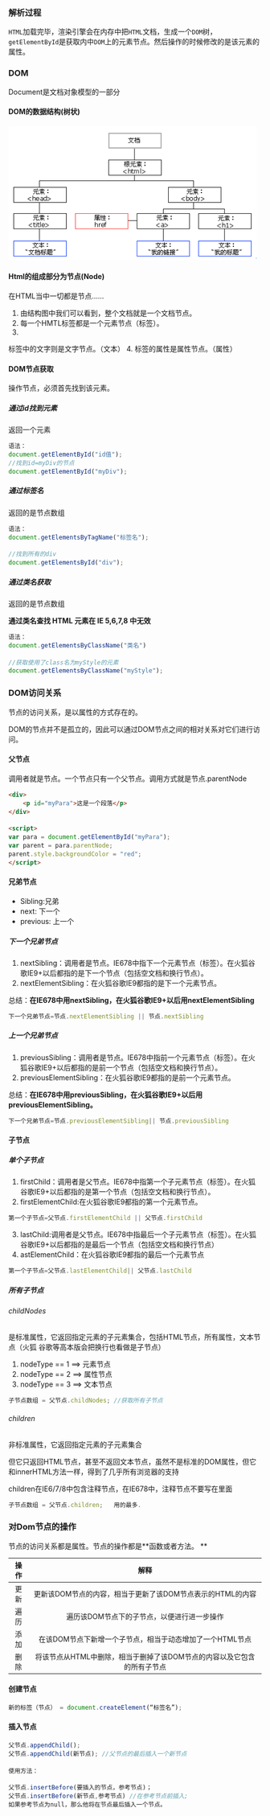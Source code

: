 ### 解析过程

`HTML`加载完毕，渲染引擎会在内存中把`HTML`文档，生成一个`DOM`树，`getElementById`是获取内中`DOM`上的元素节点。然后操作的时候修改的是该元素的属性。

### DOM
Document是文档对象模型的一部分

#### DOM的数据结构(树状)

![](/assets/DOM数据结构图.png)

#### Html的组成部分为节点(Node)
在HTML当中一切都是节点……
  

1. 由结构图中我们可以看到，整个文档就是一个文档节点。
2. 每一个HMTL标签都是一个元素节点（标签）。
3. 
标签中的文字则是文字节点。（文本）
4. 
标签的属性是属性节点。（属性）

#### DOM节点获取

操作节点，必须首先找到该元素。

##### 通过id找到元素
返回一个元素

```js
语法：
document.getElementById("id值");
//找到id=myDiv的节点
document.getElementById("myDiv");
``` 

##### 通过标签名 
返回的是节点数组
 
```js
语法：
document.getElementsByTagName("标签名");

//找到所有的div
document.getElementsById("div");
``` 

##### 通过类名获取  
返回的是节点数组

**通过类名查找 HTML 元素在 IE 5,6,7,8 中无效**

```js
语法：
document.getElementsByClassName("类名")

//获取使用了class名为myStyle的元素
document.getElementsByClassName("myStyle");
```

### DOM访问关系
节点的访问关系，是以属性的方式存在的。  


DOM的节点并不是孤立的，因此可以通过DOM节点之间的相对关系对它们进行访问。

#### 父节点
调用者就是节点。一个节点只有一个父节点。调用方式就是节点.parentNode

```html
<div>
    <p id="myPara">这是一个段落</p>
</div>

<script>
var para = document.getElementById("myPara");
var parent = para.parentNode;
parent.style.backgroundColor = "red";
</script>
```

#### 兄弟节点
* Sibling:兄弟
* next: 下一个
* previous: 上一个

##### 下一个兄弟节点
1. nextSibling：调用者是节点。IE678中指下一个元素节点（标签）。在火狐谷歌IE9+以后都指的是下一个节点（包括空文档和换行节点）。
2. nextElementSibling：在火狐谷歌IE9都指的是下一个元素节点。

总结：**在IE678中用nextSibling，在火狐谷歌IE9+以后用nextElementSibling**

```js
下一个兄弟节点=节点.nextElementSibling || 节点.nextSibling
```

##### 上一个兄弟节点
1. previousSibling：调用者是节点。IE678中指前一个元素节点（标签）。在火狐谷歌IE9+以后都指的是前一个节点（包括空文档和换行节点）。
2. previousElementSibling：在火狐谷歌IE9都指的是前一个元素节点。

总结：**在IE678中用previousSibling，在火狐谷歌IE9+以后用previousElementSibling。**

```js
下一个兄弟节点=节点.previousElementSibling|| 节点.previousSibling
```

#### 子节点
##### 单个子节点
1. firstChild：调用者是父节点。IE678中指第一个子元素节点（标签）。在火狐谷歌IE9+以后都指的是第一个节点（包括空文档和换行节点）。
2. firstElementChild:在火狐谷歌IE9都指的第一个元素节点。

 ```js
 第一个子节点=父节点.firstElementChild || 父节点.firstChild
 ```
 
3. lastChild:调用者是父节点。IE678中指最后一个子元素节点（标签）。在火狐谷歌IE9+以后都指的是最后一个节点（包括空文档和换行节点）
4. astElementChild：在火狐谷歌IE9都指的最后一个元素节点

 ```js
 第一个子节点=父节点.lastElementChild|| 父节点.lastChild
 ```
 
##### 所有子节点
###### childNodes
是标准属性，它返回指定元素的子元素集合，包括HTML节点，所有属性，文本节点（火狐 谷歌等高本版会把换行也看做是子节点）

1. nodeType == 1  ==> 元素节点
2. nodeType == 2  ==> 属性节点
3. nodeType == 3  ==> 文本节点

```js
子节点数组 = 父节点.childNodes; //获取所有子节点
```

###### children
非标准属性，它返回指定元素的子元素集合

但它只返回HTML节点，甚至不返回文本节点，虽然不是标准的DOM属性，但它和innerHTML方法一样，得到了几乎所有浏览器的支持

children在IE6/7/8中包含注释节点，在IE678中，注释节点不要写在里面

```js
子节点数组 = 父节点.children;   用的最多.
```

### 对Dom节点的操作
节点的访问关系都是属性。节点的操作都是**函数或者方法。
**

| 操作 | 解释 |
| :---: | :---: |
| 更新 | 更新该DOM节点的内容，相当于更新了该DOM节点表示的HTML的内容 |
| 遍历 | 遍历该DOM节点下的子节点，以便进行进一步操作 |
| 添加 | 在该DOM节点下新增一个子节点，相当于动态增加了一个HTML节点 |
| 删除 | 将该节点从HTML中删除，相当于删掉了该DOM节点的内容以及它包含的所有子节点 |


#### 创建节点
```js
新的标签（节点） = document.createElement(“标签名”);
```

#### 插入节点
```js
父节点.appendChild();
父节点.appendChild(新节点); //父节点的最后插入一个新节点

使用方法：

父节点.insertBefore(要插入的节点，参考节点)；
父节点.insertBefore(新节点,参考节点) //在参考节点前插入;
如果参考节点为null，那么他将在节点最后插入一个节点。
```
